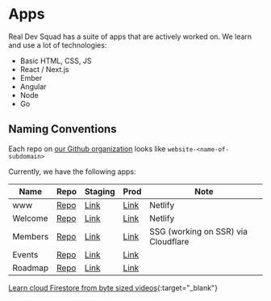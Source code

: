 # Apps

Real Dev Squad has a suite of apps that are actively worked on. We learn and use a lot of technologies:
- Basic HTML, CSS, JS
- React / Next.js
- Ember
- Angular
- Node
- Go

## Naming Conventions

Each repo on [our Github organization](https://github.com/Real-Dev-Squad) looks like `website-<name-of-subdomain>`

Currently, we have the following apps:

| Name | Repo | Staging | Prod | Note |
| -----------|------------|----------|------------|------------|
| www | [Repo]() | [Link](https://www.realdevsquad.com/) | [Link](https://www.realdevsquad.com/) | Netlify |
| Welcome | [Repo]() | [Link](https://welcome.realdevsquad.com/) | [Link](https://welcome.realdevsquad.com/) | Netlify |
| Members | [Repo]() | [Link](https://staging-members-rds.herokuapp.com/) | [Link](https://members.realdevsquad.com/) | SSG (working on SSR) via Cloudflare |
| Events |  [Repo]() | [Link]() | [Link]() | |
| Roadmap| [Repo]() | [Link]() | [Link]() | |

[Learn cloud Firestore from byte sized videos](https://youtube.com/playlist?list=PLl-K7zZEsYLluG5MCVEzXAQ7ACZBCuZgZ){:target="_blank"}